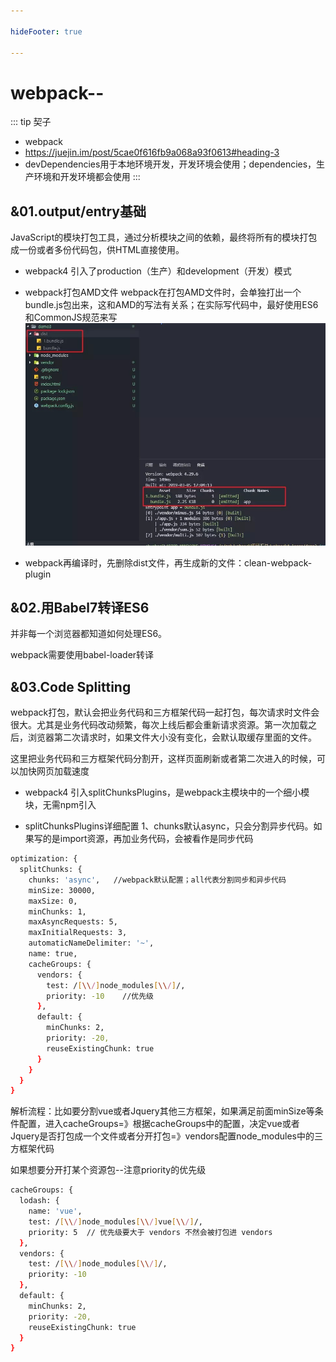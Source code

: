 ```yaml
---

hideFooter: true

---
```

# webpack-- #

::: tip 契子
- webpack
- https://juejin.im/post/5cae0f616fb9a068a93f0613#heading-3
- devDependencies用于本地环境开发，开发环境会使用；dependencies，生产环境和开发环境都会使用
:::

## &01.output/entry基础 ##
JavaScript的模块打包工具，通过分析模块之间的依赖，最终将所有的模块打包成一份或者多份代码包，供HTML直接使用。

- webpack4 引入了production（生产）和development（开发）模式

- webpack打包AMD文件
webpack在打包AMD文件时，会单独打出一个bundle.js包出来，这和AMD的写法有关系；在实际写代码中，最好使用ES6和CommonJS规范来写
![npm-script](./imgs/webpack/amd_dist.jpeg)

- webpack再编译时，先删除dist文件，再生成新的文件：clean-webpack-plugin

## &02.用Babel7转译ES6 ##
并非每一个浏览器都知道如何处理ES6。

webpack需要使用babel-loader转译


## &03.Code Splitting ##
webpack打包，默认会把业务代码和三方框架代码一起打包，每次请求时文件会很大。尤其是业务代码改动频繁，每次上线后都会重新请求资源。第一次加载之后，浏览器第二次请求时，如果文件大小没有变化，会默认取缓存里面的文件。

这里把业务代码和三方框架代码分割开，这样页面刷新或者第二次进入的时候，可以加快网页加载速度

- webpack4 引入splitChunksPlugins，是webpack主模块中的一个细小模块，无需npm引入

* splitChunksPlugins详细配置
1、chunks默认async，只会分割异步代码。如果写的是import资源，再加业务代码，会被看作是同步代码

```bash
optimization: {
  splitChunks: {
    chunks: 'async',   //webpack默认配置；all代表分割同步和异步代码
    minSize: 30000,
    maxSize: 0,
    minChunks: 1,
    maxAsyncRequests: 5,
    maxInitialRequests: 3,
    automaticNameDelimiter: '~',
    name: true,
    cacheGroups: {
      vendors: {
        test: /[\\/]node_modules[\\/]/,
        priority: -10    //优先级
      },
      default: {
        minChunks: 2,
        priority: -20,
        reuseExistingChunk: true
      }
    }
  }
}

```

解析流程：比如要分割vue或者Jquery其他三方框架，如果满足前面minSize等条件配置，进入cacheGroups=》根据cacheGroups中的配置，决定vue或者Jquery是否打包成一个文件或者分开打包=》vendors配置node_modules中的三方框架代码

如果想要分开打某个资源包--注意priority的优先级

```bash
cacheGroups: {
  lodash: {
    name: 'vue',
    test: /[\\/]node_modules[\\/]vue[\\/]/,
    priority: 5  // 优先级要大于 vendors 不然会被打包进 vendors
  },
  vendors: {
    test: /[\\/]node_modules[\\/]/,
    priority: -10
  },
  default: {
    minChunks: 2,
    priority: -20,
    reuseExistingChunk: true
  }
}


```